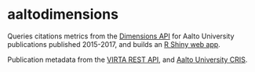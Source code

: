 # aaltodimensions

Queries citations metrics from the [Dimensions API](http://dimensions.ai) for Aalto University publications published 2015-2017, and builds an [R Shiny web app](https://ttso.shinyapps.io/aaltodimensions/). 

Publication metadata from the [VIRTA REST API](https://confluence.csc.fi/display/VIR/REST-lukurajapinta), and [Aalto University CRIS](http://research.aalto.fi).